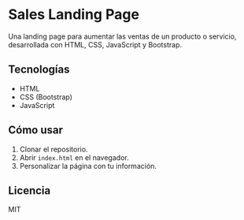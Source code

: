 # Sales Landing Page
Una landing page para aumentar las ventas de un producto o servicio, desarrollada con HTML, CSS, JavaScript y Bootstrap.

## Tecnologías
- HTML
- CSS (Bootstrap)
- JavaScript

## Cómo usar
1. Clonar el repositorio.
2. Abrir `index.html` en el navegador.
3. Personalizar la página con tu información.

## Licencia
MIT